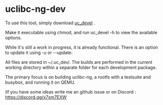 # uclibc-ng-dev


To use this tool, simply download  [uc_devel](https://raw.githubusercontent.com/lordrasmus/uclibc-ng-dev/main/uc_devel) .

Make it executable using chmod, and run uc_devel -h to view the available options.

While it's still a work in progress, it is already functional. 
There is an option to update it using -u or --update.

All files are stored in ~/.uc_dev/. The builds are performed in the current working directory within a separate folder for each development package.

The primary focus is on building uclibc-ng, a rootfs with a testsuite and busybox, and running it on QEMU.


iIf you have some ideas write me an github issue or on Discord : https://discord.gg/x7xm7EXW
